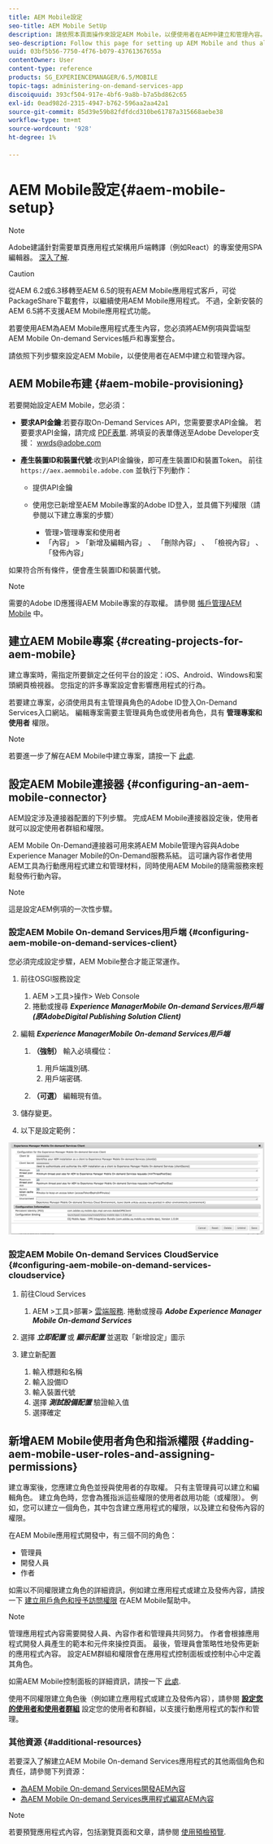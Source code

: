 ```yaml
---
title: AEM Mobile設定
seo-title: AEM Mobile SetUp
description: 請依照本頁面操作來設定AEM Mobile，以便使用者在AEM中建立和管理內容。 本頁提供將AEM例項與雲端AEM Mobile On-demand Services帳戶及專案整合的相關資訊。
seo-description: Follow this page for setting up AEM Mobile and thus allowing the user to create and manage the content within AEM. This page provides information on integrating the AEM instance with the cloud-based AEM Mobile On-Demand Services account and project(s).
uuid: 03bf5b56-7750-4f76-b079-43761367655a
contentOwner: User
content-type: reference
products: SG_EXPERIENCEMANAGER/6.5/MOBILE
topic-tags: administering-on-demand-services-app
discoiquuid: 393cf504-917e-4bf6-9a8b-b7a5bd862c65
exl-id: 0ead982d-2315-4947-b762-596aa2aa42a1
source-git-commit: 85d39e59b82fdfdcd310be61787a315668aebe38
workflow-type: tm+mt
source-wordcount: '928'
ht-degree: 1%

---
```


# AEM Mobile設定{#aem-mobile-setup}

>[!NOTE]
>
>Adobe建議針對需要單頁應用程式架構用戶端轉譯（例如React）的專案使用SPA編輯器。 [深入了解](/help/sites-developing/spa-overview.md).

>[!CAUTION]
>
>從AEM 6.2或6.3移轉至AEM 6.5的現有AEM Mobile應用程式客戶，可從PackageShare下載套件，以繼續使用AEM Mobile應用程式。 不過，全新安裝的AEM 6.5將不支援AEM Mobile應用程式功能。

若要使用AEM為AEM Mobile應用程式產生內容，您必須將AEM例項與雲端型AEM Mobile On-demand Services帳戶和專案整合。

請依照下列步驟來設定AEM Mobile，以便使用者在AEM中建立和管理內容。

## AEM Mobile布建 {#aem-mobile-provisioning}

若要開始設定AEM Mobile，您必須：

* **要求API金鑰**:若要存取On-Demand Services API，您需要要求API金鑰。 若要要求API金鑰，請完成 [PDF表單](https://helpx.adobe.com/digital-publishing-solution/help/aem-mobile-end-of-life-faq.html). 將填妥的表單傳送至Adobe Developer支援： [wwds@adobe.com](mailto:wwds@adobe.com)

* **產生裝置ID和裝置代號**:收到API金鑰後，即可產生裝置ID和裝置Token。 前往 `https://aex.aemmobile.adobe.com` 並執行下列動作：

   * 提供API金鑰
   * 使用您已新增至AEM Mobile專案的Adobe ID登入，並具備下列權限（請參閱以下建立專案的步驟）

      * 管理>管理專案和使用者
      * 「內容」 > 「新增及編輯內容」 、 「刪除內容」 、 「檢視內容」 、 「發佈內容」

如果符合所有條件，便會產生裝置ID和裝置代號。

>[!NOTE]
>
>需要的Adobe ID應獲得AEM Mobile專案的存取權。 請參閱 [帳戶管理AEM Mobile](https://helpx.adobe.com/digital-publishing-solution/help/aem-mobile-end-of-life-faq.html) 中。

## 建立AEM Mobile專案 {#creating-projects-for-aem-mobile}

建立專案時，需指定所要鎖定之任何平台的設定：iOS、Android、Windows和案頭網頁檢視器。 您指定的許多專案設定會影響應用程式的行為。

若要建立專案，必須使用具有主管理員角色的Adobe ID登入On-Demand Services入口網站。 編輯專案需要主管理員角色或使用者角色，具有 **管理專案和使用者** 權限。

>[!NOTE]
>
>若要進一步了解在AEM Mobile中建立專案，請按一下 [此處](https://helpx.adobe.com/digital-publishing-solution/help/creating-projects.html).

## 設定AEM Mobile連接器 {#configuring-an-aem-mobile-connector}

AEM設定涉及連接器配置的下列步驟。 完成AEM Mobile連接器設定後，使用者就可以設定使用者群組和權限。

AEM Mobile On-Demand連接器可用來將AEM Mobile管理內容與Adobe Experience Manager Mobile的On-Demand服務系結。 這可讓內容作者使用AEM工具為行動應用程式建立和管理材料，同時使用AEM Mobile的隨需服務來輕鬆發佈行動內容。

>[!NOTE]
>
>這是設定AEM例項的一次性步驟。

### 設定AEM Mobile On-demand Services用戶端 {#configuring-aem-mobile-on-demand-services-client}

您必須完成設定步驟，AEM Mobile整合才能正常運作。

1. 前往OSGI服務設定

   1. AEM >工具>操作> Web Console
   1. 捲動或搜尋 ***Experience ManagerMobile On-demand Services用戶端(原AdobeDigital Publishing Solution Client)***

1. 編輯 ***Experience ManagerMobile On-demand Services用戶端***

   1. **（強制）** 輸入必填欄位：

      1. 用戶端識別碼.
      1. 用戶端密碼.
   1. **（可選）** 編輯現有值。


1. 儲存變更。
1. 以下是設定範例：

![chlimage_1-53](assets/chlimage_1-53.png)

### 設定AEM Mobile On-demand Services CloudService {#configuring-aem-mobile-on-demand-services-cloudservice}

1. 前往Cloud Services

   1. AEM >工具>部署> [雲端服務](http://localhost:4502/libs/cq/core/content/tools/cloudservices.html). 捲動或搜尋 ***Adobe Experience Manager Mobile On-demand Services***

1. 選擇 ***立即配置*** 或 ***顯示配置*** 並選取「新增設定」圖示

1. 建立新配置

   1. 輸入標題和名稱
   1. 輸入設備ID
   1. 輸入裝置代號
   1. 選擇 ***測試設備配置*** 驗證輸入值
   1. 選擇確定

## 新增AEM Mobile使用者角色和指派權限 {#adding-aem-mobile-user-roles-and-assigning-permissions}

建立專案後，您應建立角色並授與使用者的存取權。 只有主管理員可以建立和編輯角色。 建立角色時，您會為獲指派這些權限的使用者啟用功能（或權限）。 例如，您可以建立一個角色，其中包含建立應用程式的權限，以及建立和發佈內容的權限。

在AEM Mobile應用程式開發中，有三個不同的角色：

* 管理員
* 開發人員
* 作者

如需以不同權限建立角色的詳細資訊，例如建立應用程式或建立及發佈內容，請按一下 [建立用戶角色和授予訪問權限](https://helpx.adobe.com/digital-publishing-solution/help/account-admin-dps.html) 在AEM Mobile幫助中。

>[!NOTE]
>
>管理應用程式內容需要開發人員、內容作者和管理員共同努力。 作者會根據應用程式開發人員產生的範本和元件來操控頁面。 最後，管理員會策略性地發佈更新的應用程式內容。 設定AEM群組和權限會在應用程式控制面板或控制中心中定義其角色。
>
>如需AEM Mobile控制面板的詳細資訊，請按一下 [此處](/help/mobile/mobile-apps-ondemand-application-dashboard.md).

使用不同權限建立角色後（例如建立應用程式或建立及發佈內容），請參閱 [**設定您的使用者和使用者群組**](/help/mobile/aem-mobile-configure-users.md) 設定您的使用者和群組，以支援行動應用程式的製作和管理。

### 其他資源 {#additional-resources}

若要深入了解建立AEM Mobile On-demand Services應用程式的其他兩個角色和責任，請參閱下列資源：

* [為AEM Mobile On-demand Services開發AEM內容](/help/mobile/aem-mobile-on-demand.md)
* [為AEM Mobile On-demand Services應用程式編寫AEM內容](/help/mobile/mobile-apps-ondemand.md)

>[!NOTE]
>
>若要預覽應用程式內容，包括瀏覽頁面和文章，請參閱 [使用預檢預覽](/help/mobile/aem-mobile-manage-ondemand-services.md).
